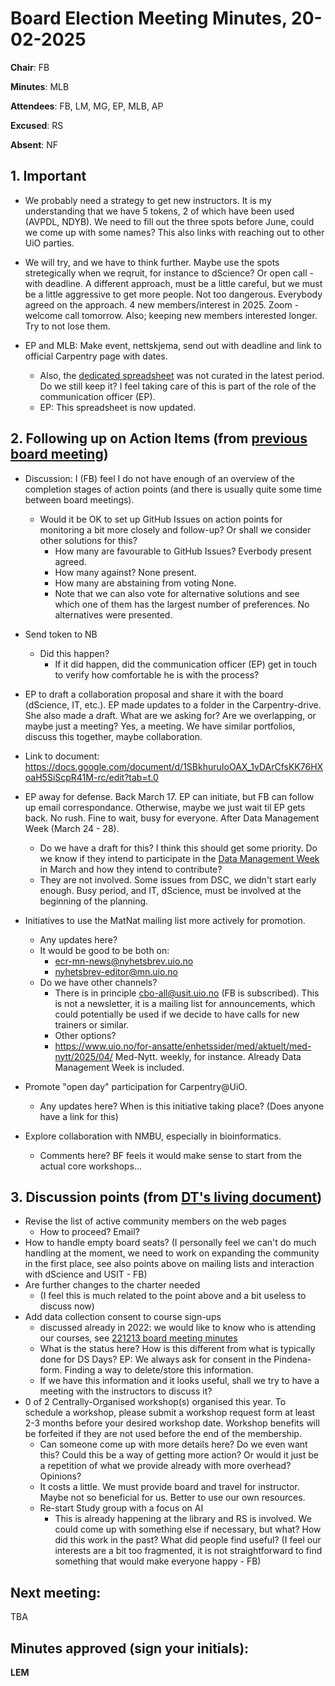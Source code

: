 # Board Election Meeting Minutes, 20-02-2025

**Chair**: FB

**Minutes**: MLB

**Attendees**: FB, LM, MG, EP, MLB, AP

**Excused**: RS

**Absent**: NF


## 1. Important

* We probably need a strategy to get new instructors. It is my understanding that we have 5 tokens, 2 of which have been used (AVPDL, NDYB). We need to fill out the three spots before June, could we come up with some names? This also links with reaching out to other UiO parties.
* We will try, and we have to think further. Maybe use the spots stretegically when we reqruit, for instance to dScience? Or open call - with deadline. A different approach, must be a little careful, but we must be a little aggressive to get more people. Not too dangerous. Everybody agreed on the approach. 4 new members/interest in 2025. Zoom - welcome call tomorrow. Also; keeping new members interested longer. Try to not lose them. 
* EP and MLB: Make event, nettskjema, send out with deadline and link to official Carpentry page with dates. 

  * Also, the [dedicated spreadsheet](https://docs.google.com/spreadsheets/d/1-ZWKY2Q2gTa3kRfcuniMMdaFyp6VrOz913eqCXDUCq8/edit?gid=1094759204#gid=1094759204) was not curated in the latest period. Do we still keep it? I feel taking care of this is part of the role of the communication officer (EP).
  * EP: This spreadsheet is now updated.

## 2. Following up on Action Items (from [previous board meeting](https://github.com/uio-carpentry/organisational/blob/master/meetings/250123_board_meeting.md))

* Discussion: I (FB) feel I do not have enough of an overview of the completion stages of action points (and there is usually quite some time between board meetings).
  * Would it be OK to set up GitHub Issues on action points for monitoring a bit more closely and follow-up? Or shall we consider other solutions for this?
    * How many are favourable to GitHub Issues? Everbody present agreed. 
    * How many against? None present.
    * How many are abstaining from voting None.
    * Note that we can also vote for alternative solutions and see which one of them has the largest number of preferences. No alternatives were presented. 

* Send token to NB
  * Did this happen?
    * If it did happen, did the communication officer (EP) get in touch to verify how comfortable he is with the process? 
* EP to draft a collaboration proposal and share it with the board (dScience, IT, etc.). EP made updates to a folder in the Carpentry-drive. She also made a draft. What are we asking for? Are we overlapping, or maybe just a meeting? Yes, a meeting. We have similar portfolios, discuss this together, maybe collaboration.
* Link to document: https://docs.google.com/document/d/1SBkhuruIoOAX_1vDArCfsKK76HXoaH5SiScpR41M-rc/edit?tab=t.0
* EP away for defense. Back March 17. EP can initiate, but FB can follow up email correspondance. Otherwise, maybe we just wait til EP gets back. No rush. Fine to wait, busy for everyone. After Data Management Week (March 24 - 28). 
  * Do we have a draft for this? I think this should get some priority. Do we know if they intend to participate in the [Data Management Week](https://www.ub.uio.no/english/courses-events/events/dsc/2025/data-management-week-2025-.html) in March and how they intend to contribute?
  * They are not involved. Some issues from DSC, we didn't start early enough. Busy period, and IT, dScience, must be involved at the beginning of the planning. 
* Initiatives to use the MatNat mailing list more actively for promotion. 
  * Any updates here? 
  * It would be good to be both on:
    * ecr-mn-news@nyhetsbrev.uio.no
    * nyhetsbrev-editor@mn.uio.no
  * Do we have other channels?
    * There is in principle cbo-all@usit.uio.no (FB is subscribed). This is not a newsletter, it is a mailing list for announcements, which could potentially be used if we decide to have calls for new trainers or similar.
    * Other options?
    * https://www.uio.no/for-ansatte/enhetssider/med/aktuelt/med-nytt/2025/04/ Med-Nytt. weekly, for instance. Already Data Management Week is included. 
* Promote "open day" participation for Carpentry@UiO.
  * Any updates here? When is this initiative taking place? (Does anyone have a link for this) 
* Explore collaboration with NMBU, especially in bioinformatics.
  * Comments here? BF feels it would make sense to start from the actual core workshops...
  

## 3. Discussion points (from [DT's living document](https://github.com/uio-carpentry/organisational/blob/master/meetings/agenda_points_living_document.md)) 

* Revise the list of active community members on the web pages
  * How to proceed? Email?
* How to handle empty board seats? (I personally feel we can't do much handling at the moment, we need to work on expanding the community in the first place, see also points above on mailing lists and interaction with dScience and USIT - FB)
* Are further changes to the charter needed
  * (I feel this is much related to the point above and a bit useless to discuss now)
* Add data collection consent to course sign-ups
  * discussed already in 2022: we would like to know who is attending our courses, see [221213 board meeting minutes](https://github.com/uio-carpentry/organisational/blob/master/meetings/221213_board_meeting.md)
  * What is the status here? How is this different from what is typically done for DS Days? EP: We always ask for consent in the Pindena-form. Finding a way to delete/store this information. 
  * If we have this information and it looks useful, shall we try to have a meeting with the instructors to discuss it?
 * 0 of 2 Centrally-Organised workshop(s) organised this year. To schedule a workshop, please submit a workshop request form at least 2-3 months before your desired workshop date. Workshop benefits will be forfeited if they are not used before the end of the membership.
   * Can someone come up with more details here? Do we even want this? Could this be a way of getting more action? Or would it just be a repetition of what we provide already with more overhead? Opinions?
   * It costs a little. We must provide board and travel for instructor. Maybe not so beneficial for us. Better to use our own resources. 
   * Re-start Study group with a focus on AI
     * This is already happening at the library and RS is involved. We could come up with something else if necessary, but what? How did this work in the past? What did people find useful? (I feel our interests are a bit too fragmented, it is not straightforward to find something that would make everyone happy - FB) 

## Next meeting: 

TBA
 
## Minutes approved (sign your initials): 
**LEM**

